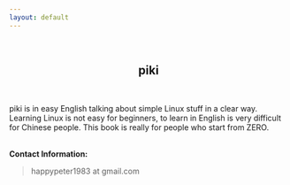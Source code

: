 ```yaml
---
layout: default
---
```

<br />
<h2 style="text-align:center">piki</h2>
<br />


piki is in easy English talking about simple Linux stuff in
a clear way. Learning Linux is not easy for beginners, to learn in English is
very difficult for Chinese people. This book is really for people who start from
ZERO.


<p><br /><b>Contact Information:</b></p>

<blockquote>
<p>
happypeter1983 at gmail.com
</p>
</blockquote>




